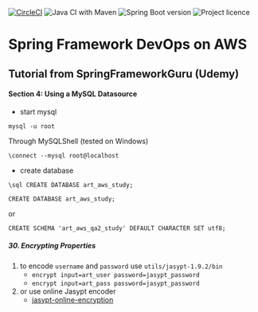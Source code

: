 [![CircleCI](https://circleci.com/gh/artshishkin/art-spring-core-devops-aws.svg?style=svg)](https://circleci.com/gh/artshishkin/art-spring-core-devops-aws)
![Java CI with Maven](https://github.com/artshishkin/art-spring-core-devops-aws/workflows/Java%20CI%20with%20Maven/badge.svg)
![Spring Boot version][springver]
![Project licence][licence]

# Spring Framework DevOps on AWS

## Tutorial from SpringFrameworkGuru (Udemy)

#### Section 4: Using a MySQL Datasource

-  start mysql

```shell script
mysql -u root
```
Through MySQLShell (tested on Windows)
```shell script
\connect --mysql root@localhost
```
-  create database
```shell script
\sql CREATE DATABASE art_aws_study;
```
```mysql
CREATE DATABASE art_aws_study;
```
or
```mysql
CREATE SCHEMA 'art_aws_qa2_study' DEFAULT CHARACTER SET utf8;
```

#####  30. Encrypting Properties

1.  to encode `username` and `password` use `utils/jasypt-1.9.2/bin`
    -  `encrypt input=art_user password=jasypt_password`
    -  `encrypt input=art_pass password=jasypt_password`
2.  or use online Jasypt encoder
    -  [jasypt-online-encryption](https://www.devglan.com/online-tools/jasypt-online-encryption-decryption) 

[springver]: https://img.shields.io/badge/dynamic/xml?label=Spring%20Boot&query=%2F%2A%5Blocal-name%28%29%3D%27project%27%5D%2F%2A%5Blocal-name%28%29%3D%27parent%27%5D%2F%2A%5Blocal-name%28%29%3D%27version%27%5D&url=https%3A%2F%2Fraw.githubusercontent.com%2Fartshishkin%2Fart-spring-core-devops-aws%2Fmaster%2Fpom.xml&logo=Spring&labelColor=white&color=grey
[licence]: https://img.shields.io/github/license/artshishkin/art-spring-core-devops-aws.svg
